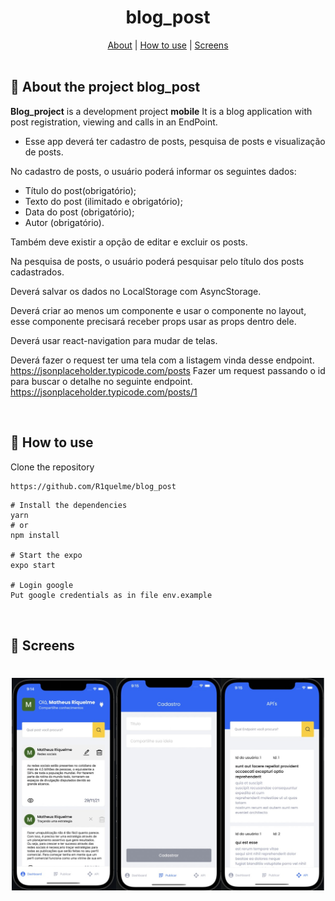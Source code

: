 <h1 align="center">
  blog_post
</h1>
<div align="center">
    <a href="#about">About</a> | <a href="#howtouse">How to use</a> | <a href="#screens">Screens</a> 
</div>
<br>
<a id="about"></a>

## :page_facing_up: About the project blog_post

<strong>Blog_project</strong> is a development project <strong>mobile</strong> It is a blog application with post registration, viewing and calls in an EndPoint.

* Esse app deverá ter cadastro de posts, pesquisa de posts e visualização de posts.

No cadastro de posts, o usuário poderá informar os seguintes dados: 
* Título do post(obrigatório);
* Texto do post (ilimitado e obrigatório);
* Data do post (obrigatório);
* Autor (obrigatório).

Também deve existir a opção de editar e excluir os posts.

Na pesquisa de posts, o usuário poderá pesquisar pelo título dos posts cadastrados.

Deverá salvar os dados no LocalStorage com AsyncStorage.

Deverá criar ao menos um componente e usar o componente no layout, esse componente precisará receber props usar as props dentro dele.

Deverá usar react-navigation para mudar de telas.

Deverá fazer o request ter uma tela com a listagem vinda desse endpoint. https://jsonplaceholder.typicode.com/posts
Fazer um request passando o id para buscar o detalhe no seguinte endpoint. https://jsonplaceholder.typicode.com/posts/1



<br>  
<a id="howtouse"></a>

## :dart: How to use
Clone the repository

```bash
https://github.com/R1quelme/blog_post
```

```
# Install the dependencies
yarn
# or
npm install

# Start the expo
expo start

# Login google
Put google credentials as in file env.example
```

<br>
<a id="screens"></a>

## :iphone: Screens

<h1 align="center">
<img alt="BlogPost" title="BlogPost" src="https://github.com/R1quelme/blog_post/blob/main/src/assets/telasApp.jpeg" width="500px"/>
</h1>

